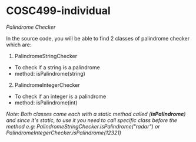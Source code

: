 # COSC499-individual

*Palindrome Checker*

In the source code, you will be able to find 2 classes of palindrome checker which are:
1. PalindromeStringChecker
  - To check if a string is a palindrome
  - method: isPalindrome(string)
  
2. PalindromeIntegerChecker
  - To check if an integer is a palindrome
  - method: isPalindrome(int)
  
*Note: Both classes come each with a static method called (**isPalindrome**) and since it's static, to use it you need to call specific class before the method
e.g: PalindromeStringChecker.isPalindrome("radar") or PalindromeIntegerChecker.isPalindrome(12321)*
